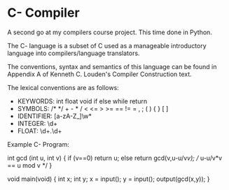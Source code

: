 # C- Compiler
A second go at my compilers course project. This time done in Python.

The C- language is a subset of C used as a manageable introductory language into compilers/language translators.

The conventions, syntax and semantics of this language can be found in Appendix A of Kenneth C. Louden's Compiler Construction text.

The lexical conventions are as follows:
* KEYWORDS: int float void if else while return
* SYMBOLS: /* */ + - * / < <= > >= == != = , ; ( ) { } [ ]
* IDENTIFIER: [a-zA-Z_]\w*
* INTEGER: \d+
* FLOAT: \d+\.\d+

Example C- Program:

int gcd (int u, int v)
{
	if (v==0) return u;
	else return gcd(v,u-u/v*v);
	/* u-u/v*v == u mod v */
}

void main(void)
{
	int x; int y;
	x = input(); y = input();
	output(gcd(x,y));
}
